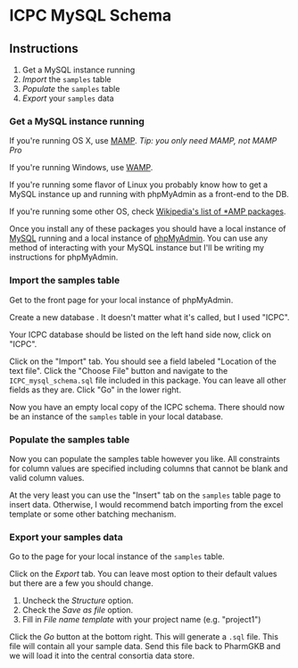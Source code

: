 # ICPC MySQL Schema #

## Instructions ##

1. Get a MySQL instance running
2. _Import_ the `samples` table
3. _Populate_ the `samples` table
4. _Export_ your `samples` data

### Get a MySQL instance running ###

If you're running OS X, use [MAMP](http://www.mamp.info/en/index.html). _Tip: you only need MAMP, not MAMP Pro_

If you're running Windows, use [WAMP](http://www.wampserver.com/en/).

If you're running some flavor of Linux you probably know how to get a MySQL instance up and running with phpMyAdmin as a front-end to the DB.

If you're running some other OS, check [Wikipedia's list of *AMP packages](http://en.wikipedia.org/wiki/List_of_AMP_packages).

Once you install any of these packages you should have a local instance of [MySQL](http://www.phpmyadmin.net/home_page/index.php) running and a local instance of [phpMyAdmin](http://www.phpmyadmin.net/home_page/index.php). You can use any method of interacting with your MySQL instance but I'll be writing my instructions for phpMyAdmin.

### Import the samples table ###

Get to the front page for your local instance of phpMyAdmin.

Create a new database . It doesn't matter what it's called, but I used "ICPC".

Your ICPC database should be listed on the left hand side now, click on "ICPC".

Click on the "Import" tab. You should see a field labeled "Location of the text file". Click the "Choose File" button and navigate to the `ICPC_mysql_schema.sql` file included in this package. You can leave all other fields as they are. Click "Go" in the lower right.

Now you have an empty local copy of the ICPC schema. There should now be an instance of the `samples` table in your local database.

### Populate the samples table ###

Now you can populate the samples table however you like. All constraints for column values are specified including columns that cannot be blank and valid column values.

At the very least you can use the "Insert" tab on the `samples` table page to insert data. Otherwise, I would recommend batch importing from the excel template or some other batching mechanism.

### Export your samples data ###

Go to the page for your local instance of the `samples` table.

Click on the _Export_ tab. You can leave most option to their default values but there are a few you should change.

1. Uncheck the _Structure_ option.
2. Check the _Save as file_ option.
3. Fill in _File name template_ with your project name (e.g. "project1")

Click the _Go_ button at the bottom right. This will generate a `.sql` file. This file will contain all your sample data. Send this file back to PharmGKB and we will load it into the central consortia data store.
